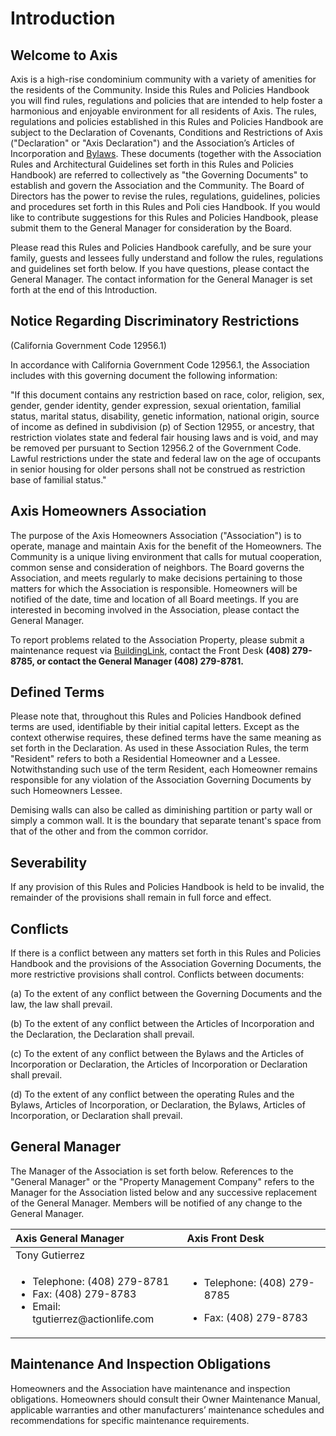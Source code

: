 # Introduction

## Welcome to Axis

Axis is a high-rise condominium community with a variety of amenities for the residents of the Community. Inside this Rules and Policies Handbook you will find rules, regulations and policies that are intended to help foster a harmonious and enjoyable environment for all residents of Axis.  The rules, regulations and policies established in this Rules and Policies Handbook are subject to the Declaration of Covenants, Conditions and Restrictions of Axis \("Declaration" or "Axis Declaration"\) and the Association’s Articles of Incorporation and [Bylaws](../bylaws.md). These documents \(together with the Association Rules and Architectural Guidelines set forth in this Rules and Policies Handbook\) are referred to collectively as "the Governing Documents" to establish and govern the Association and the Community. The Board of Directors has the power to revise the rules, regulations, guidelines, policies and procedures set forth in this Rules and Poli cies Handbook. If you would like to contribute suggestions for this Rules and Policies Handbook, please submit them to the General Manager for consideration by the Board.

Please read this Rules and Policies Handbook carefully, and be sure your family, guests and lessees fully understand and follow the rules, regulations and guidelines set forth below. If you have questions, please contact the General Manager. The contact information for the General Manager is set forth at the end of this Introduction.

## Notice Regarding Discriminatory Restrictions

\(California Government Code 12956.1\)

In accordance with California Government Code 12956.1, the Association includes with this governing document the following information:

"If this document contains any restriction based on race, color, religion, sex, gender, gender identity, gender expression, sexual orientation, familial status, marital status, disability, genetic information, national origin, source of income as defined in subdivision \(p\) of Section 12955, or ancestry, that restriction violates state and federal fair housing laws and is void, and may be removed per pursuant to Section 12956.2 of the Government Code.  Lawful restrictions under the state and federal law on the age of occupants in senior housing for older persons shall not be construed as restriction base of familial status."

## Axis Homeowners Association

The purpose of the Axis Homeowners Association \("Association"\) is to operate, manage and maintain Axis for the benefit of the Homeowners. The Community is a unique living environment that calls for mutual cooperation, common sense and consideration of neighbors.  The Board governs the Association, and meets regularly to make decisions pertaining to those matters for which the Association is responsible. Homeowners will be notified of the date, time and location of all Board meetings. If you are interested in becoming involved in the Association, please contact the General Manager.

To report problems related to the Association Property, please submit a maintenance request via [BuildingLink](https://axishoa.buildinglink.com), contact the Front Desk ****\(408\) 279-8785, or contact the General Manager \(408\) 279-8781**.**

## Defined Terms

Please note that, throughout this Rules and Policies Handbook defined terms are used, identifiable by their initial capital letters.  Except as the context otherwise requires, these defined terms have the same meaning as set forth in the Declaration.  As used in these Association Rules, the term "Resident" refers to both a Residential Homeowner and a Lessee. Notwithstanding such use of the term Resident, each Homeowner remains responsible for any violation of the Association Governing Documents by such Homeowners Lessee.  

Demising walls can also be called as diminishing partition or party wall or simply a common wall. It is the boundary that separate tenant's space from that of the other and from the common corridor.

## Severability

If any provision of this Rules and Policies Handbook is held to be invalid, the remainder of the provisions shall remain in full force and effect.

## Conflicts

If there is a conflict between any matters set forth in this Rules and Policies Handbook and the provisions of the Association Governing Documents, the more restrictive provisions shall control. Conflicts between documents:

\(a\)  To the extent of any conflict between the Governing Documents and the law, the law shall prevail.

\(b\)  To the extent of any conflict between the Articles of Incorporation and the Declaration, the Declaration shall prevail.

\(c\)  To the extent of any conflict between the Bylaws and the Articles of Incorporation or Declaration, the Articles of Incorporation or Declaration shall prevail.

\(d\)  To the extent of any conflict between the operating Rules and the Bylaws, Articles of Incorporation, or Declaration, the Bylaws, Articles of Incorporation, or Declaration shall prevail.

## General Manager

The Manager of the Association is set forth below. References to the "General Manager" or the "Property Management Company" refers to the Manager for the Association listed below and any successive replacement of the General Manager. Members will be notified of any change to the General Manager.

<table>
  <thead>
    <tr>
      <th style="text-align:left">Axis General Manager</th>
      <th style="text-align:left">Axis Front Desk</th>
    </tr>
  </thead>
  <tbody>
    <tr>
      <td style="text-align:left">Tony Gutierrez</td>
      <td style="text-align:left"></td>
    </tr>
    <tr>
      <td style="text-align:left">
        <ul>
          <li>Telephone: (408) 279-8781</li>
          <li>Fax: (408) 279-8783</li>
          <li>Email: tgutierrez@actionlife.com</li>
        </ul>
      </td>
      <td style="text-align:left">
        <ul>
          <li>Telephone: (408) 279-8785</li>
          <li>
            <p>Fax: (408) 279-8783</p>
            <p></p>
          </li>
        </ul>
      </td>
    </tr>
  </tbody>
</table>

## Maintenance And Inspection Obligations

Homeowners and the Association have maintenance and inspection obligations. Homeowners should consult their Owner Maintenance Manual, applicable warranties and other manufacturers’ maintenance schedules and recommendations for specific maintenance requirements.

